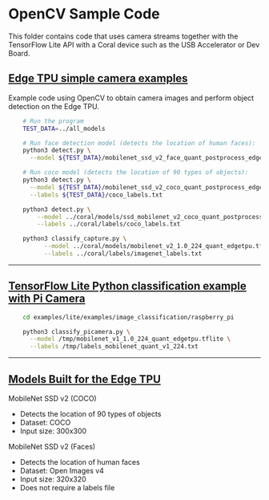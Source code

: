 # OpenCV Sample Code

This folder contains code that uses camera streams together with the TensorFlow Lite API with a Coral device such as the USB Accelerator or Dev Board.

## [Edge TPU simple camera examples](https://github.com/google-coral/examples-camera)

Example code using OpenCV to obtain camera images and perform object detection on the Edge TPU.

```bash
    # Run the program
    TEST_DATA=../all_models

    # Run face detection model (detects the location of human faces):
    python3 detect.py \
      --model ${TEST_DATA}/mobilenet_ssd_v2_face_quant_postprocess_edgetpu.tflite

    # Run coco model (detects the location of 90 types of objects):
    python3 detect.py \
      --model ${TEST_DATA}/mobilenet_ssd_v2_coco_quant_postprocess_edgetpu.tflite \
      --labels ${TEST_DATA}/coco_labels.txt

    python3 detect.py \
        --model ../coral/models/ssd_mobilenet_v2_coco_quant_postprocess_edgetpu.tflite \
        --labels ../coral/labels/coco_labels.txt

    python3 classify_capture.py \
          --model ../coral/models/mobilenet_v2_1.0_224_quant_edgetpu.tflite \
          --labels ../coral/labels/imagenet_labels.txt
```

---

## [TensorFlow Lite Python classification example with Pi Camera](https://github.com/tensorflow/examples/tree/master/lite/examples/image_classification/raspberry_pi)

```bash
    cd examples/lite/examples/image_classification/raspberry_pi

    python3 classify_picamera.py \
      --model /tmp/mobilenet_v1_1.0_224_quant_edgetpu.tflite \
      --labels /tmp/labels_mobilenet_quant_v1_224.txt
```

---

## [Models Built for the Edge TPU](https://coral.ai/models/)

MobileNet SSD v2 (COCO)

- Detects the location of 90 types of objects
- Dataset: COCO
- Input size: 300x300

MobileNet SSD v2 (Faces)

- Detects the location of human faces
- Dataset: Open Images v4
- Input size: 320x320
- Does not require a labels file
